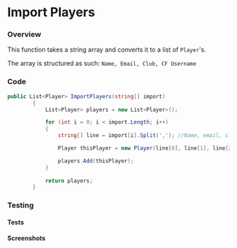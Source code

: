 # Import Players

### Overview

This function takes a string array and converts it to a list of `Player`'s.

The array is structured as such: `Name, Email, Club, CF Username`
### Code

```csharp
public List<Player> ImportPlayers(string[] import)
        {
            List<Player> players = new List<Player>();

            for (int i = 0; i < import.Length; i++)
            {
                string[] line = import[i].Split(','); //Name, email, club, CF username

                Player thisPlayer = new Player(line[0], line[1], line[2], line[3]);

                players.Add(thisPlayer);
            }
            
            return players;
        }
```
### Testing

#### Tests

#### Screenshots
